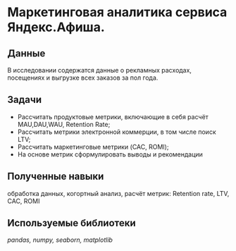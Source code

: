 # Маркетинговая аналитика сервиса Яндекс.Афиша.
## Данные
В исследовании содержатся данные о рекламных расходах, посещениях и выгрузке всех заказов за пол года.

## Задачи
- Рассчитать продуктовые метрики, включающие в себя расчёт MAU,DAU,WAU, Retention Rate;
- Рассчитать метрики электронной коммерции, в том числе поиск LTV;
- Рассчитать маркетинговые метрики (CAC, ROMI);
- На основе метрик сформулировать выводы и рекомендации

## Полученные навыки
обработка данных, когортный анализ, расчёт метрик: Retention rate, LTV, CAC, ROMI

## Используемые библиотеки
*pandas, numpy, seaborn, matplotlib*
